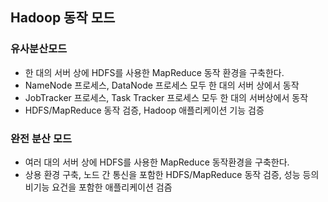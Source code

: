 ## Hadoop 동작 모드

### 유사분산모드

- 한 대의 서버 상에 HDFS를 사용한 MapReduce 동작 환경을 구축한다.
- NameNode 프로세스, DataNode 프로세스 모두 한 대의 서버 상에서 동작
- JobTracker 프로세스, Task Tracker 프로세스 모두 한 대의 서버상에서 동작
- HDFS/MapReduce 동작 검증, Hadoop 애플리케이션 기능 검증



### 완전 분산 모드

- 여러 대의 서버 상에 HDFS를 사용한 MapReduce 동작환경을 구축한다.
- 상용 환경 구축, 노드 간 통신을 포함한 HDFS/MapReduce 동작 검증, 성능 등의 비기능 요건을 포함한 애플리케이션 검즘